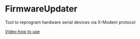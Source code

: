 # FirmwareUpdater
Tool to reprogram hardware serial devices via X-Modem protocol

[Video how to use](https://youtu.be/8U4GN5SFNHA)
